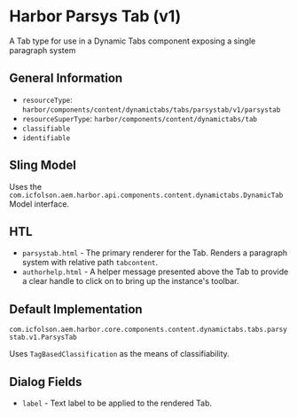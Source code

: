 # Harbor Parsys Tab (v1)

A Tab type for use in a Dynamic Tabs component exposing a single paragraph system

## General Information

* `resourceType`: `harbor/components/content/dynamictabs/tabs/parsystab/v1/parsystab`
* `resourceSuperType`: `harbor/components/content/dynamictabs/tab`
* `classifiable`
* `identifiable`

## Sling Model

Uses the `com.icfolson.aem.harbor.api.components.content.dynamictabs.DynamicTab` 
Model interface.

## HTL

* `parsystab.html` - The primary renderer for the Tab.  Renders 
  a paragraph system with relative path `tabcontent`.
* `authorhelp.html` - A helper message presented above the Tab 
  to provide a clear handle to click on to bring up the instance's toolbar.
  
## Default Implementation

`com.icfolson.aem.harbor.core.components.content.dynamictabs.tabs.parsystab.v1.ParsysTab`

Uses `TagBasedClassification` as the means of classifiability.

## Dialog Fields

* `label` - Text label to be applied to the rendered Tab.
